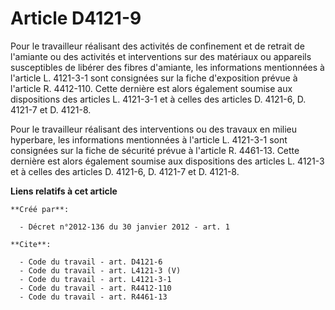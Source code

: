 # Article D4121-9

Pour le travailleur réalisant des activités de confinement et de retrait de l'amiante ou des activités et interventions sur
des matériaux ou appareils susceptibles de libérer des fibres d'amiante, les informations mentionnées à l'article L. 4121-3-1
sont consignées sur la fiche d'exposition prévue à l'article R. 4412-110. Cette dernière est alors également soumise aux
dispositions des articles L. 4121-3-1 et à celles des articles D. 4121-6, D. 4121-7 et D. 4121-8. 

Pour le travailleur réalisant des interventions ou des travaux en milieu hyperbare, les informations mentionnées à l'article
L. 4121-3-1 sont consignées sur la fiche de sécurité prévue à l'article R. 4461-13. Cette dernière est alors également
soumise aux dispositions des articles L. 4121-3 et à celles des articles D. 4121-6, D. 4121-7 et D. 4121-8.

**Liens relatifs à cet article**

	**Créé par**:

	  - Décret n°2012-136 du 30 janvier 2012 - art. 1

	**Cite**:

	  - Code du travail - art. D4121-6
	  - Code du travail - art. L4121-3 (V)
	  - Code du travail - art. L4121-3-1
	  - Code du travail - art. R4412-110
	  - Code du travail - art. R4461-13

